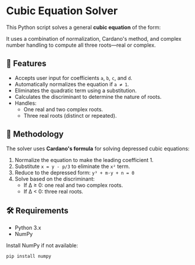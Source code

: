 # Cubic Equation Solver

This Python script solves a general **cubic equation** of the form:


It uses a combination of normalization, Cardano's method, and complex number handling to compute all three roots—real or complex.

## 📌 Features

- Accepts user input for coefficients `a`, `b`, `c`, and `d`.
- Automatically normalizes the equation if `a ≠ 1`.
- Eliminates the quadratic term using a substitution.
- Calculates the discriminant to determine the nature of roots.
- Handles:
  - One real and two complex roots.
  - Three real roots (distinct or repeated).

## 🧮 Methodology

The solver uses **Cardano's formula** for solving depressed cubic equations:

1. Normalize the equation to make the leading coefficient 1.
2. Substitute `x = y - p/3` to eliminate the `x²` term.
3. Reduce to the depressed form: `y³ + m·y + n = 0`
4. Solve based on the discriminant:
   - If Δ ≥ 0: one real and two complex roots.
   - If Δ < 0: three real roots.

## 🛠️ Requirements

- Python 3.x
- NumPy

Install NumPy if not available:

```bash
pip install numpy
